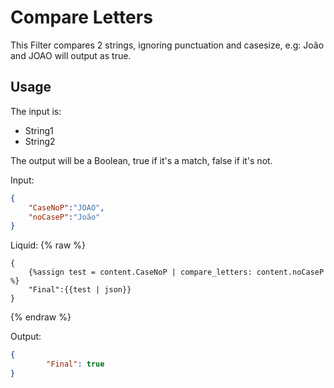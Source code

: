 # Compare Letters

This Filter compares 2 strings, ignoring punctuation and casesize, e.g: 
João and JOAO will output as true.

## Usage

The input is:

- String1
- String2

The output will be a Boolean, true if it's a match, false if it's not.

Input:
```json
{
	"CaseNoP":"JOAO",
	"noCaseP":"João"
}
```
Liquid:
{% raw %}
```
{
	{%assign test = content.CaseNoP | compare_letters: content.noCaseP %}
	"Final":{{test | json}}
}
```
{% endraw %}

Output:
```json
{
		"Final": true
}
```